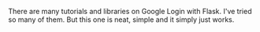 There are many tutorials and libraries on Google Login with Flask. I've tried so many of them. But this one is neat, simple and it simply just works.

